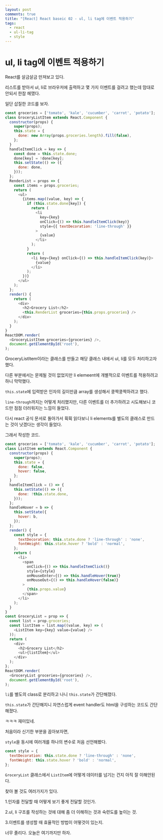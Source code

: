 ```yaml
---
layout: post
comments: true
title: "[React] React baseic 02 - ul, li tag에 이벤트 적용하기"
tags:
  - react
  - ul-li-tag
  - style
---
```


# ul, li tag에 이벤트 적용하기

React를 살금살금 만져보고 있다.

리스트를 받아서 ul, li로 브라우저에 출력하고 몇 가지 이벤트를 걸려고 했는데 맘대로 안되서 한참 헤맸다.

일단 삽질한 코드를 보자.

```js
const groceries = ['tomato', 'kale', 'cucumber', 'carrot', 'potato'];
class GroceryListItem extends React.Component {
  constructor(props) {
    super(props);
    this.state = {
      done: new Array(props.groceries.length).fill(false),
    };
  }
  handleItemClick = key => {
    const done = this.state.done;
    done[key] = !done[key];
    this.setState(() => ({
      done: done,
    }));
  };
  RenderList = props => {
    const items = props.groceries;
    return (
      <ul>
        {items.map((value, key) => {
          if (this.state.done[key]) {
            return (
              <li
                key={key}
                onClick={() => this.handleItemClick(key)}
                style={{ textDecoration: 'line-through' }}
              >
                {value}
              </li>
            );
          }
          return (
            <li key={key} onClick={() => this.handleItemClick(key)}>
              {value}
            </li>
          );
        })}
      </ul>
    );
  };
  render() {
    return (
      <div>
        <h2>Grocery List</h2>
        <this.RenderList groceries={this.props.groceries} />
      </div>
    );
  }
}
ReactDOM.render(
  <GroceryListItem groceries={groceries} />,
  document.getElementById('root'),
);
```

GroceryListItem이라는 클래스를 만들고 해당 클래스 내에서 ul, li를 모두 처리하고자 했다.

다른 부분에서는 문제될 것이 없었지만 li elemeent에 개별적으로 이벤트를 적용하려고하니 막막했다.

`this.state`에 입력받은 인자의 길이만큼 array를 생성해서 쿵짝쿵짝하려고 했다.

`line-through`까지는 어떻게 처리했지만, 다른 이벤트를 더 추가하려고 시도해보니 코드만 점점 더러워지는 느낌이 들었다.

다시 react 공식 문서로 돌아가서 휙휙 읽다보니 li elements를 별도의 클래스로 만드는 것이 낫겠다는 생각이 들었다.

그래서 작성한 코드.

```js
const groceries = ['tomato', 'kale', 'cucumber', 'carrot', 'potato'];
class ListItem extends React.Component {
  constructor(props) {
    super(props);
    this.state = {
      done: false,
      hover: false,
    };
  }
  handleItemClick = () => {
    this.setState(() => ({
      done: !this.state.done,
    }));
  };
  handleHover = b => {
    this.setState({
      hover: b,
    });
  };
  render() {
    const style = {
      textDecoration: this.state.done ? 'line-through' : 'none',
      fontWeight: this.state.hover ? 'bold' : 'normal',
    };
    return (
      <li>
        <span
          onClick={() => this.handleItemClick()}
          style={style}
          onMouseEnter={() => this.handleHover(true)}
          onMouseOut={() => this.handleHover(false)}
        >
          {this.props.value}
        </span>
      </li>
    );
  }
}
const GroceryList = prop => {
  const list = prop.groceries;
  const listItem = list.map((value, key) => (
    <ListItem key={key} value={value} />
  ));
  return (
    <div>
      <h2>Grocery List</h2>
      <ul>{listItem}</ul>
    </div>
  );
};
ReactDOM.render(
  <GroceryList groceries={groceries} />,
  document.getElementById('root'),
);
```

`li`를 별도의 class로 분리하고 나니 `this.state`가 간단해졌다.

`this.state`가 간단해지니 자연스럽게 event handler도 html을 구성하는 코드도 간단해졌다.

ㅋㅋㅋ 재미있네.

처음이라 신기한 부분을 꼽아보자면,

`style`을 동시에 여러개를 하나의 변수로 처음 선언해봤다.

```js
const style = {
  textDecoration: this.state.done ? 'line-through' : 'none',
  fontWeight: this.state.hover ? 'bold' : 'normal',
};
```

`GroceryList` 클래스에서 `ListItem`에 어떻게 데이터를 넘기는 건지 아직 잘 이해안된다.

찾아 볼 것도 여러가지가 있다.

1.인자를 전달할 때 어떻게 보기 좋게 전달할 것인가.

2.ul, li 구조를 작성하는 것에 대해 좀 더 이해하는 것과 숙련도를 높이는 것.

3.이벤트를 생성할 때 효율적인 방법이 어떻것이 있는지.

너무 졸리다. 오늘은 여기까지만 하자.
